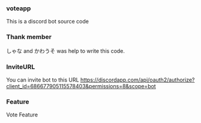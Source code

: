 ### voteapp
This is a discord bot source code

### Thank member
しゃな and かわうそ was help to write this code.

### InviteURL
You can invite bot to this URL
https://discordapp.com/api/oauth2/authorize?client_id=686677905115578403&permissions=8&scope=bot

### Feature
Vote Feature

